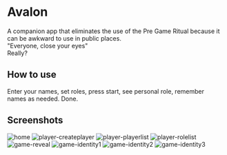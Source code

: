 # Avalon

A companion app that eliminates the use of the Pre Game Ritual because it can be awkward to use in public places.  
"Everyone, close your eyes"  
Really?

## How to use

Enter your names, set roles, press start, see personal role, remember names as needed. Done.

## Screenshots
![home](/screenshots/home.png)
![player-createplayer](/screenshots/player-createplayer.png)
![player-playerlist](/screenshots/player-playerlist.png)
![player-rolelist](/screenshots/role-rolelist.png)
![game-reveal](/screenshots/game-reveal.png)
![game-identity1](/screenshots/game-identity1.png)
![game-identity2](/screenshots/game-identity2.png)
![game-identity3](/screenshots/game-identity3.png)



